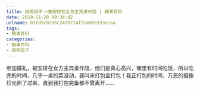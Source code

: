 ```yaml
---
title: 搞笑段子->被安排在女方主宾桌作陪 | 糗事百科
date: 2019-11-20 09:34:42
urlname: 01fd5c85dbc24f8724f31a902d33ecaa
tags: 
- 糗事百科
categories:
- 糗事百科
- 搞笑段子
---
```

参加婚礼，被安排在女方主宾桌作陪，他们是真心高兴，哪里有时间吃饭，所以吃完的时间，几乎一桌的菜没动，我叫来打包盒打包！我正打包的时间，万恶的摄像灯光照了过来，直到我打包完备都不曾离开……


